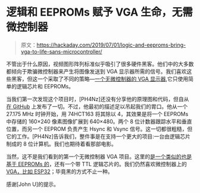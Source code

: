 # 逻辑和 EEPROMs 赋予 VGA 生命，无需微控制器

> 原文：<https://hackaday.com/2019/07/01/logic-and-eeproms-bring-vga-to-life-sans-microcontroller/>

不管出于什么原因，视频图形阵列标准似乎吸引了很多硬件黑客。他们中的大多数都倾向于欺骗微控制器来产生将图像发送到 VGA 显示器所需的信号。我们喜欢这些黑客，但这一个采取了不同的策略—[一个无微控制器的 VGA 显示器](https://www.reddit.com/r/electronics/comments/bz2xak/i_just_made_a_vga_signal_out_of_basic_logic_ics),它只使用简单的逻辑芯片和 EEPROMs。

当我们第一次发现这个项目时，[PH4Nz]还没有分享他的原理图和代码，但自从[在 GitHub](https://github.com/PHANzgz/VGAcontroller_v1) 上发布了一切。不过，他最初的描述足以吊起我们的胃口。他从一个 27.175 MHz 时钟开始，用 74HCT163 将其除以 4，其效果是将一个 EEPROMs 中存储的 160×240 像素图像扩展到 640×480。两个 8 位计数器跟踪水平和垂直位置，而另一个 EEPROM 负责产生 Hsync 和 Vsync 信号。这一切都很粗糙，但它的工作。[PH4Nz]告诉我们，整件事是在支持一个更大的项目:一台由逻辑芯片制成的 8 位计算机。我们也期待着看那部电影。

当然，这不是我们看到的第一个无微控制器 VGA 项目。这里的[是一个类似的也是基于 EEPROMs 的](https://hackaday.com/2017/03/07/vga-without-a-microcontroller/)，还有一个带 TTL 逻辑芯片的。我们仍然喜欢微控制器上的 [VGA，比如 ESP32](https://hackaday.com/2019/02/05/back-to-video-basics-with-an-esp32-vga-display/)；毕竟黑的方式不止一种。

感谢[John U]的提示。